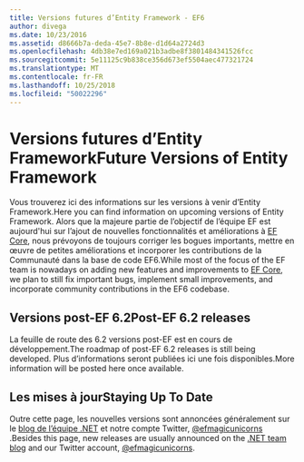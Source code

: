 ```yaml
---
title: Versions futures d’Entity Framework - EF6
author: divega
ms.date: 10/23/2016
ms.assetid: d8666b7a-deda-45e7-8b8e-d1d64a2724d3
ms.openlocfilehash: 4db38e7ed169a021b3adbe8f3801484341526fcc
ms.sourcegitcommit: 5e11125c9b838ce356d673ef5504aec477321724
ms.translationtype: MT
ms.contentlocale: fr-FR
ms.lasthandoff: 10/25/2018
ms.locfileid: "50022296"
---
```

# <a name="future-versions-of-entity-framework"></a><span data-ttu-id="52abf-102">Versions futures d’Entity Framework</span><span class="sxs-lookup"><span data-stu-id="52abf-102">Future Versions of Entity Framework</span></span> 
<span data-ttu-id="52abf-103">Vous trouverez ici des informations sur les versions à venir d’Entity Framework.</span><span class="sxs-lookup"><span data-stu-id="52abf-103">Here you can find information on upcoming versions of Entity Framework.</span></span>
<span data-ttu-id="52abf-104">Alors que la majeure partie de l’objectif de l’équipe EF est aujourd'hui sur l’ajout de nouvelles fonctionnalités et améliorations à [EF Core](https://docs.microsoft.com/ef/core/index), nous prévoyons de toujours corriger les bogues importants, mettre en œuvre de petites améliorations et incorporer les contributions de la Communauté dans la base de code EF6.</span><span class="sxs-lookup"><span data-stu-id="52abf-104">While most of the focus of the EF team is nowadays on adding new features and improvements to [EF Core](https://docs.microsoft.com/ef/core/index), we plan to  still fix important bugs, implement small improvements, and incorporate community contributions in the EF6 codebase.</span></span>

## <a name="post-ef-62-releases"></a><span data-ttu-id="52abf-105">Versions post-EF 6.2</span><span class="sxs-lookup"><span data-stu-id="52abf-105">Post-EF 6.2 releases</span></span>

<span data-ttu-id="52abf-106">La feuille de route des 6.2 versions post-EF est en cours de développement.</span><span class="sxs-lookup"><span data-stu-id="52abf-106">The roadmap of post-EF 6.2 releases is still being developed.</span></span> <span data-ttu-id="52abf-107">Plus d’informations seront publiées ici une fois disponibles.</span><span class="sxs-lookup"><span data-stu-id="52abf-107">More information will be posted here once available.</span></span>
 
## <a name="staying-up-to-date"></a><span data-ttu-id="52abf-108">Les mises à jour</span><span class="sxs-lookup"><span data-stu-id="52abf-108">Staying Up To Date</span></span>  
  
<span data-ttu-id="52abf-109">Outre cette page, les nouvelles versions sont annoncées généralement sur le [blog de l’équipe .NET](https://blogs.msdn.microsoft.com/dotnet/tag/entity-framework/) et notre compte Twitter, [ @efmagicunicorns ](http://twitter.com/efmagicunicorns).</span><span class="sxs-lookup"><span data-stu-id="52abf-109">Besides this page, new releases are usually announced on the [.NET team blog](https://blogs.msdn.microsoft.com/dotnet/tag/entity-framework/) and our Twitter account, [@efmagicunicorns](http://twitter.com/efmagicunicorns).</span></span>
  